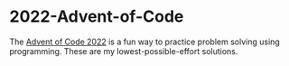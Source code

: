 # 2022-Advent-of-Code

The [Advent of Code 2022](https://adventofcode.com/2022)
is a fun way to practice problem solving using programming.
These are my lowest-possible-effort solutions.

